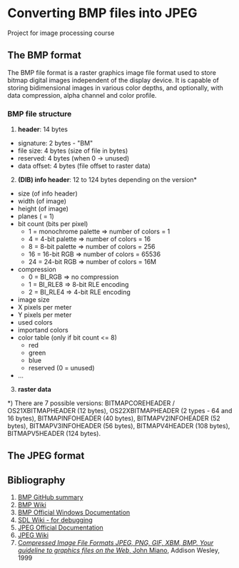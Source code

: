 # Converting BMP files into JPEG

Project for image processing course

## The BMP format

The BMP file format is a raster graphics image file format used to store bitmap digital images independent of the display device. It is capable of storing bidimensional images in various color depths, and optionally, with data compression, alpha channel and color profile.

### BMP file structure

1. **header**: 14 bytes
- signature: 2 bytes - "BM"
- file size: 4 bytes (size of file in bytes)
- reserved: 4 bytes (when 0 -> unused)
- data offset: 4 bytes (file offset to raster data)

2. **(DIB) info header**: 12 to 124 bytes depending on the version*
- size (of info header)
- width (of image)
- height (of image)
- planes ( = 1)
- bit count (bits per pixel)
    - 1 = monochrome palette => number of colors = 1
    - 4 = 4-bit palette => number of colors = 16
    - 8 = 8-bit palette => number of colors = 256
    - 16 = 16-bit RGB => number of colors = 65536
    - 24 = 24-bit RGB => number of colors = 16M
- compression
    - 0 = BI_RGB => no compression
    - 1 = BI_RLE8 => 8-bit RLE encoding
    - 2 = BI_RLE4 => 4-bit RLE encoding
- image size
- X pixels per meter
- Y pixels per meter
- used colors
- importand colors
- color table (only if bit count <= 8)
    - red
    - green
    - blue
    - reserved (0 = unused)
- ...

3. **raster data**

*) There are 7 possible versions: BITMAPCOREHEADER / OS21XBITMAPHEADER (12 bytes), OS22XBITMAPHEADER (2 types - 64 and 16 bytes), BITMAPINFOHEADER (40 bytes), BITMAPV2INFOHEADER (52 bytes), BITMAPV3INFOHEADER (56 bytes), BITMAPV4HEADER (108 bytes), BITMAPV5HEADER (124 bytes).

## The JPEG format

## Bibliography

1. [BMP GitHub summary](https://gibberlings3.github.io/iesdp/file_formats/ie_formats/bmp.htm#RasterData)
2. [BMP Wiki](https://en.wikipedia.org/wiki/BMP_file_format#Color_table)
3. [BMP Official Windows Documentation](https://learn.microsoft.com/en-us/dotnet/desktop/winforms/advanced/types-of-bitmaps?view=netframeworkdesktop-4.8)
4. [SDL Wiki - for debugging](https://wiki.libsdl.org/SDL2/SDL_PixelFormatEnum)
5. [JPEG Official Documentation](https://jpeg.org/jpeg/)
6. [JPEG Wiki](https://en.wikipedia.org/wiki/JPEG)
7. [C*ompressed Image File Formats JPEG, PNG, GIF, XBM, BMP. Your guideline to graphics files on the Web*, John Miano](https://books.ms/main/2C135A877CA819E55510F912CB6F9C98), Addison Wesley, 1999